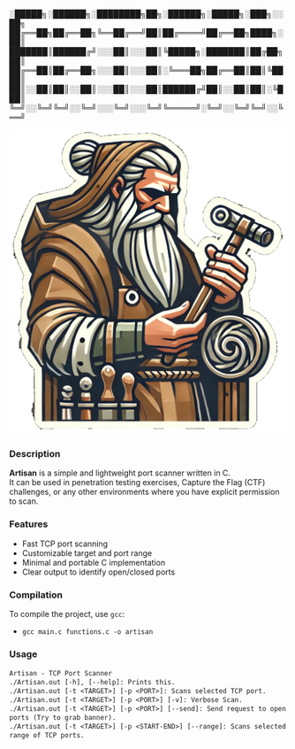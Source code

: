 
░█████╗░██████╗░████████╗██╗░██████╗░█████╗░███╗░░██╗
██╔══██╗██╔══██╗╚══██╔══╝██║██╔════╝██╔══██╗████╗░██║
███████║██████╔╝░░░██║░░░██║╚█████╗░███████║██╔██╗██║
██╔══██║██╔══██╗░░░██║░░░██║░╚═══██╗██╔══██║██║╚████║
██║░░██║██║░░██║░░░██║░░░██║██████╔╝██║░░██║██║░╚███║
╚═╝░░╚═╝╚═╝░░╚═╝░░░╚═╝░░░╚═╝╚═════╝░╚═╝░░╚═╝╚═╝░░╚══╝

![artisan](images/artisan.webp)

### Description
**Artisan** is a simple and lightweight port scanner written in C.  
It can be used in penetration testing exercises, Capture the Flag (CTF) challenges, or any other environments where you have explicit permission to scan.

### Features
- Fast TCP port scanning  
- Customizable target and port range  
- Minimal and portable C implementation  
- Clear output to identify open/closed ports  

### Compilation
To compile the project, use `gcc`:
- `gcc main.c functions.c -o artisan`

### Usage
```
Artisan - TCP Port Scanner
./Artisan.out [-h], [--help]: Prints this.
./Artisan.out [-t <TARGET>] [-p <PORT>]: Scans selected TCP port.
./Artisan.out [-t <TARGET>] [-p <PORT>] [-v]: Verbose Scan.
./Artisan.out [-t <TARGET>] [-p <PORT>] [--send]: Send request to open ports (Try to grab banner).
./Artisan.out [-t <TARGET>] [-p <START-END>] [--range]: Scans selected range of TCP ports.
```
